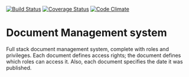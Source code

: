 [![Build Status](https://travis-ci.org/andela-nekekwe/docMan.svg?branch=develop)](https://travis-ci.org/andela-nekekwe/docMan)
[![Coverage Status](https://coveralls.io/repos/github/andela-nekekwe/docMan/badge.svg?branch=develop)](https://coveralls.io/github/andela-nekekwe/docMan?branch=develop)
[![Code Climate](https://codeclimate.com/github/andela-nekekwe/docMan/badges/gpa.svg)](https://codeclimate.com/github/andela-nekekwe/docMan)
# Document Management system

Full stack document management system, complete with roles and privileges. Each document defines access rights; the document defines which roles can access it. 
Also, each document specifies the date it was published.
